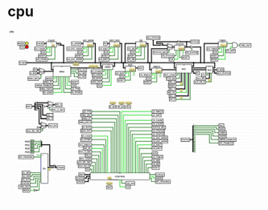 # cpu

<div>
  <img src="https://raw.githubusercontent.com/mylez/cpu/master/doc/cpu.png" />
</div>

